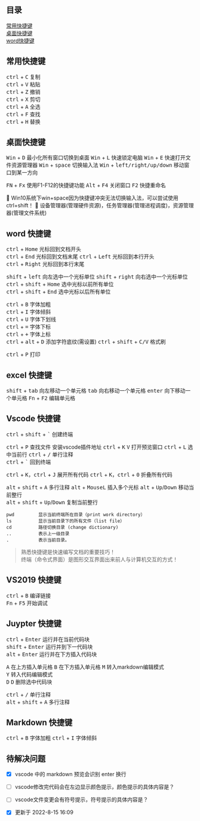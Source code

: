 ## 目录

[常用快捷键](#常用快捷键)  
[桌面快捷键](#桌面快捷键)  
[word快捷键](#word-快捷键)


## 常用快捷键

<kbd>ctrl</kbd> + <kbd>C</kbd> 复制  
<kbd>ctrl</kbd> + <kbd>V</kbd> 粘贴  
<kbd>ctrl</kbd> + <kbd>Z</kbd> 撤销  
<kbd>ctrl</kbd> + <kbd>X</kbd> 剪切  
<kbd>ctrl</kbd> + <kbd>A</kbd> 全选  
<kbd>ctrl</kbd> + <kbd>F</kbd> 查找  
<kbd>ctrl</kbd> + <kbd>H</kbd> 替换    

## 桌面快捷键

<kbd>Win</kbd> + <kbd>D</kbd> 最小化所有窗口切换到桌面
<kbd>Win</kbd> + <kbd>L</kbd> 快速锁定电脑
<kbd>Win</kbd> + <kbd>E</kbd> 快速打开文件资源管理器 
<kbd>Win</kbd> + <kbd>space</kbd> 切换输入法
<kbd>Win</kbd> + <kbd>left/right/up/down</kbd> 移动窗口到某一方向   

<kbd>FN</kbd> + <kbd>Fx</kbd> 使用F1-F12的快捷键功能
<kbd>Alt</kbd> + <kbd>F4</kbd> 关闭窗口 
<kbd>F2</kbd> 快捷重命名

:memo: Win10系统下win+space因为快捷键冲突无法切换输入法，可以尝试使用ctrl+shift！
:memo: 设备管理器(管理硬件资源)，任务管理器(管理进程调度)，资源管理器(管理文件系统)

## word 快捷键

<kbd>ctrl</kbd> + <kbd>Home</kbd> 光标回到文档开头  
<kbd>ctrl</kbd> + <kbd>End</kbd> 光标回到文档末尾 
<kbd>ctrl</kbd> + <kbd>Left</kbd> 光标回到本行开头  
<kbd>ctrl</kbd> + <kbd>Right</kbd> 光标回到本行末尾 

<kbd>shift</kbd> + <kbd>left</kbd> 向左选中一个光标单位
<kbd>shift</kbd> + <kbd>right</kbd> 向右选中一个光标单位   
<kbd>ctrl</kbd> + <kbd>shift</kbd> + <kbd>Home</kbd> 选中光标以前所有单位  
<kbd>ctrl</kbd> + <kbd>shift</kbd> + <kbd>End</kbd> 选中光标以后所有单位  

  
<kbd>ctrl</kbd> + <kbd>B</kbd> 字体加粗  
<kbd>ctrl</kbd> + <kbd>I</kbd> 字体倾斜  
<kbd>ctrl</kbd> + <kbd>U</kbd> 字体下划线  
<kbd>ctrl</kbd> + <kbd>=</kbd> 字体下标  
<kbd>ctrl</kbd> + <kbd>+</kbd> 字体上标  
<kbd>ctrl</kbd> + <kbd>alt</kbd> + <kbd>D</kbd> 添加字符底纹(需设置)
<kbd>ctrl</kbd> + <kbd>shift</kbd> + <kbd>C/V</kbd> 格式刷  

<kbd>ctrl</kbd> + <kbd>P</kbd> 打印

## excel 快捷键
<kbd>shift</kbd> + <kbd>tab</kbd> 向左移动一个单元格
<kbd>tab</kbd> 向右移动一个单元格
<kbd>enter</kbd> 向下移动一个单元格
<kbd>Fn</kbd> + <kbd>F2</kbd> 编辑单元格

## Vscode 快捷键

<kbd>ctrl</kbd> + <kbd>shift</kbd> + <kbd>`</kbd> 创建终端

<kbd>ctrl</kbd> + <kbd>P</kbd> 查找文件 安装vscode插件地址
<kbd>ctrl</kbd> + <kbd>K</kbd> <kbd>V</kbd> 打开预览窗口
<kbd>ctrl</kbd> + <kbd>L</kbd> 选中当前行
<kbd>ctrl</kbd> + <kbd>/</kbd> 单行注释   
<kbd>ctrl</kbd> + <kbd>`</kbd> 回到终端

<kbd>ctrl</kbd> + <kbd>K</kbd>，<kbd>ctrl</kbd> + <kbd>J</kbd> 展开所有代码
<kbd>ctrl</kbd> + <kbd>K</kbd>，<kbd>ctrl</kbd> + <kbd>0</kbd> 折叠所有代码 

<kbd>alt</kbd> + <kbd>shift</kbd> + <kbd>A</kbd> 多行注释
<kbd>alt</kbd> + <kbd>MouseL</kbd> 插入多个光标
<kbd>alt</kbd> + <kbd>Up</kbd>/<kbd>Down</kbd> 移动当前整行      
<kbd>alt</kbd> + <kbd>shift</kbd> + <kbd>Up</kbd>/<kbd>Down</kbd> 复制当前整行

```
pwd         显示当前终端所在目录（print work directory）
ls          显示当前目录下的所有文件（list file） 
cd          路径切换目录 (change dictionary)
..          表示上一级目录 
.           表示当前目录。  
```
  
> 熟悉快捷键是快速编写文档的重要技巧！  
> 终端（命令式界面）是图形交互界面出来前人与计算机交互的方式！ 
## VS2019 快捷键

<kbd>ctrl</kbd> + <kbd>B</kbd> 编译链接  
<kbd>Fn</kbd> + <kbd>F5</kbd> 开始调试  

## Juypter 快捷键

<kbd>ctrl</kbd> + <kbd>Enter</kbd> 运行并在当前代码块  
<kbd>shift</kbd> + <kbd>Enter</kbd> 运行并到下一代码块  
<kbd>alt</kbd> + <kbd>Enter</kbd> 运行并在下方插入代码块  

<kbd>A</kbd> 在上方插入单元格 
<kbd>B</kbd> 在下方插入单元格 
<kbd>M</kbd> 转入markdown编辑模式   
<kbd>Y</kbd>   转入代码编辑模式    
<kbd>D</kbd> <kbd>D</kbd> 删除选中代码块  

<kbd>ctrl</kbd> + <kbd>/</kbd> 单行注释   
<kbd>alt</kbd> + <kbd>shift</kbd> + <kbd>A</kbd> 多行注释    
 


## Markdown 快捷键
<kbd>ctrl</kbd> + <kbd>B</kbd> 字体加粗
<kbd>ctrl</kbd> + <kbd>I</kbd> 字体倾斜
 

## 待解决问题
- [x] vscode 中的 markdown 预览会识别 enter 换行
- [ ] vscode修改完代码会在左边显示颜色提示，颜色提示的具体内容是？
- [ ] vscode文件变更会有符号提示，符号提示的具体内容是？

- [x] 更新于 2022-8-15 16:09